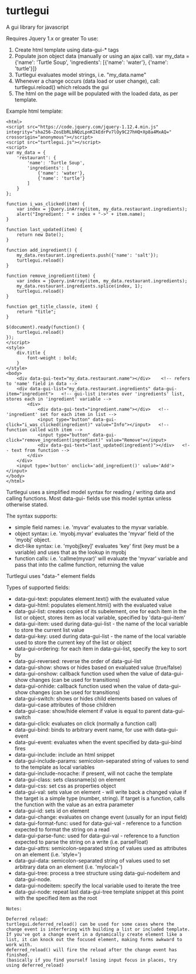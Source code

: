 # turtlegui
A gui library for javascript


Requires Jquery 1.x or greater 
To use:
1. Create html template using data-gui-* tags
2. Populate json object data (manually or using an ajax call).
    var my_data = {'name': 'Turtle Soup', 'ingredients': [{'name': 'water'}, {'name': 'turtle'}]}
3. Turtlegui evaluates model strings, i.e. "my_data.name"
4. Whenever a change occurs (data load or user change), call:
    turtlegui.reload()
    which reloads the gui
4. The html on the page will be populated with the loaded data, as per template.

Example html template:

~~~~
<html>
<script src="https://code.jquery.com/jquery-1.12.4.min.js" integrity="sha256-ZosEbRLbNQzLpnKIkEdrPv7lOy9C27hHQ+Xp8a4MxAQ=" crossorigin="anonymous"></script>
<script src="turtlegui.js"></script>
<script>
var my_data = {
    'restaurant': {
        'name': 'Turtle Soup',
        'ingredients': [
            {'name': 'water'},
            {'name': 'turtle'}
        ]
    }
};

function i_was_clicked(item) {
    var index = jQuery.inArray(item, my_data.restaurant.ingredients);
    alert("Ingredient: " + index + "->" + item.name);
}

function last_updated(item) {
    return new Date();
}

function add_ingredient() {
    my_data.restaurant.ingredients.push({'name': 'salt'});
    turtlegui.reload()
}

function remove_ingredient(item) {
    var index = jQuery.inArray(item, my_data.restaurant.ingredients);
    my_data.restaurant.ingredients.splice(index, 1);
    turtlegui.reload()
}

function get_title_class(e, item) {
    return "title";
}

$(document).ready(function() {
    turtlegui.reload()
});
</script>
<style>
    div.title {
        font-weight : bold;
    }
</style>
<body>
    <div data-gui-text="my_data.restaurant.name"></div>    <!-- refers to 'name' field in data -->
    <div data-gui-list="my_data.restaurant.ingredients" data-gui-item="ingredient">   <!-- gui-list iterates over 'ingredients' list, stores each in 'ingredient' variable -->
        <div>
            <div data-gui-text="ingredient.name"></div>   <!-- 'ingredient' set for each item in list -->
            <input type="button" data-gui-click="i_was_clicked(ingredient)" value="Info"></input>   <!-- function called with item -->
            <input type="button" data-gui-click="remove_ingredient(ingredient)" value="Remove"></input>
            <div data-gui-text="last_updated(ingredient)"></div>   <!-- text from function -->
        </div>
    </div>
    <input type='button' onclick='add_ingredient()' value='Add'></input>
</body>
</html>
~~~~

Turtlegui uses a simplified model syntax for reading / writing data and calling functions. Most data-gui- fields use this model syntax unless otherwise stated.

The syntax supports:
* simple field names: i.e. 'myvar' evaluates to the myvar variable.
* object syntax: i.e. 'myobj.myvar' evaluates the 'myvar' field of the 'myobj' object.
* dict-like syntax: i.e. 'myobj[key]' evaluates 'key' first (key must be a variable) and uses that as the lookup in myobj
* function calls: i.e. 'callme(myvar)' will evaluate the 'myvar' variable and pass that into the callme function, returning the value

Turtlegui uses "data-" element fields

Types of supported fields:

* data-gui-text: populates element.text() with the evaluated value
* data-gui-html: populates element.html() with the evaluated value
* data-gui-list: creates copies of its subelement, one for each item in the list or object, stores item as local variable, specified by 'data-gui-item'
* data-gui-item: used during data-gui-list - the name of the local variable to store the current list value
* data-gui-key: used during data-gui-list - the name of the local variable used to store the current key of the list or object
* data-gui-ordering: for each item in data-gui-list, specify the key to sort by
* data-gui-reversed: reverse the order of data-gui-list
* data-gui-show: shows or hides based on evaluated value (true/false)
* data-gui-onshow: callback function used when the value of data-gui-show changes (can be used for transitions)
* data-gui-onhide: callback function used when the value of data-gui-show changes (can be used for transitions)
* data-gui-switch: shows or hides child elements based on values of data-gui-case attributes of those children
* data-gui-case: show/hide element if value is equal to parent data-gui-switch
* data-gui-click: evaluates on click (normally a function call)
* data-gui-bind: binds to arbitrary event name, for use with data-gui-event
* data-gui-event: evaluates when the event specified by data-gui-bind fires
* data-gui-include: include an html snippet
* data-gui-include-params: semicolon-separated string of values to send to the template as local variables
* data-gui-include-nocache: if present, will not cache the template
* data-gui-class: sets classname(s) on element
* data-gui-css: set css as properties object
* data-gui-val: sets value on element - will write back a changed value if the target is a simple type (number, string). If target is a function, calls the function with the value as an extra parameter
* data-gui-id: sets id on element
* data-gui-change: evaluates on change event (usually for an input field)
* data-gui-format-func: used for data-gui-val - reference to a function expected to format the string on a read
* data-gui-parse-func: used for data-gui-val - reference to a function expected to parse the string on a write (i.e. parseFloat)
* data-gui-attrs: semicolon-separated string of values used as attributes on an element (i.e. 'style=')
* data-gui-data: semicolon-separated string of values used to set arbitrary data on an element (i.e. 'mylocal=')
* data-gui-tree: process a tree structure using data-gui-nodeitem and data-gui-node.
* data-gui-nodeitem: specify the local variable used to iterate the tree
* data-gui-node: repeat last data-gui-tree template snippet at this point with the specified item as the root

~~~~
Notes:

Deferred reload:
turtlegui.deferred_reload() can be used for some cases where the change event is interfering with building a list or included template.
If you've got a change event in a dynamically create element like a list, it can knock out the focused element, making forms awkward to work with.
deferred_reload() will fire the reload after the change event has finished.
(basically if you find yourself losing input focus in places, try using deferred_reload)
